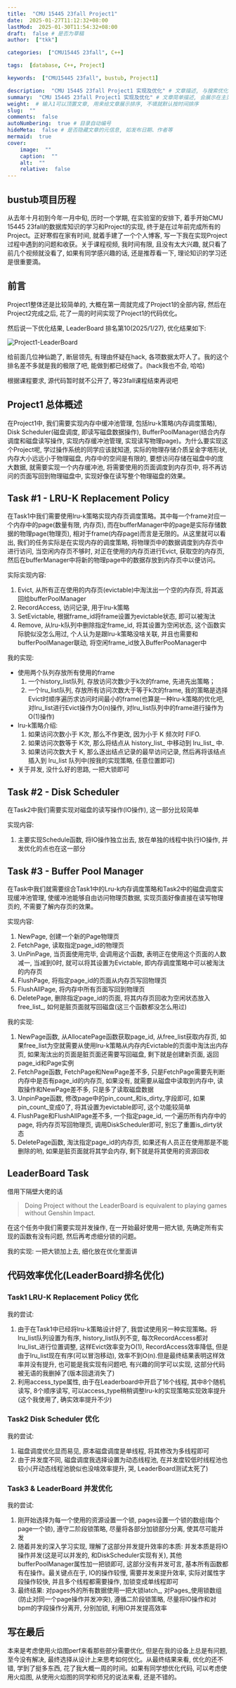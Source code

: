 ```yaml
---
title:  "CMU 15445 23fall Project1"
date:  2025-01-27T11:12:32+08:00
lastMod:  2025-01-30T11:54:32+08:00
draft:  false # 是否为草稿
author:  ["tkk"]

categories:  ["CMU15445 23fall", C++]

tags:  [database, C++, Project]

keywords:  ["CMU15445 23fall", bustub, Project1]

description:  "CMU 15445 23fall Project1 实现及优化" # 文章描述, 与搜索优化相关
summary:  "CMU 15445 23fall Project1 实现及优化" # 文章简单描述, 会展示在主页
weight:  # 输入1可以顶置文章, 用来给文章展示排序, 不填就默认按时间排序
slug:  ""
comments:  false
autoNumbering:  true # 目录自动编号
hideMeta:  false # 是否隐藏文章的元信息, 如发布日期、作者等
mermaid:  true
cover: 
    image:  ""
    caption:  ""
    alt:  ""
    relative:  false
---
```


<!-- more -->

## bustub项目历程

从去年十月初到今年一月中旬, 历时一个学期, 在实验室的安排下, 着手开始CMU 15445 23fall的数据库知识的学习和Project的实现, 终于是在过年前完成所有的Project。正好寒假在家有时间, 就着手建了一个个人博客, 写一下我在实现Project过程中遇到的问题和收获。关于课程视频, 我时间有限, 且没有太大兴趣, 就只看了前几个视频就没看了, 如果有同学感兴趣的话, 还是推荐看一下, 理论知识的学习还是很重要滴。

## 前言

Project1整体还是比较简单的, 大概在第一周就完成了Project1的全部内容, 然后在Project2完成之后, 花了一周的时间实现了Project1的代码优化。

然后说一下优化结果, LeaderBoard 排名第10(2025/1/27), 优化结果如下:

![Project1-LeaderBoard](/images/Project1-LeaderBoard.png)

给前面几位神仙跪了, 断层领先, 有理由怀疑在hack, 各项数据太吓人了。我的这个排名差不多就是我的极限了吧, 能做到都已经做了。(hack我也不会, 哈哈)

根据课程要求, 源代码暂时就不公开了, 等23fall课程结束再说吧

## Project1 总体概述

在Project1中, 我们需要实现内存中缓冲池管理, 包括lru-k策略(内存调度策略), Disk Scheduler(磁盘调度, 即读写磁盘数据操作), BufferPoolManager(结合内存调度和磁盘读写操作, 实现内存缓冲池管理, 实现读写物理page)。为什么要实现这个Project呢, 学过操作系统的同学应该就知道, 实际的物理存储介质呈金字塔形状, 内存大小远远小于物理磁盘, 内存中的空间是有限的, 要想访问存储在磁盘中的庞大数据, 就需要实现一个内存缓冲池, 将需要使用的页面调度到内存页中, 将不再访问的页面写回到物理磁盘中, 实现好像在读写整个物理磁盘的效果。

## Task #1 - LRU-K Replacement Policy

在Task1中我们需要使用lru-k策略实现内存页调度策略。其中每一个frame对应一个内存中的page(数量有限, 内存页), 而在bufferManager中的page是实际存储数据的物理page(物理页), 相对于frame(内存page)而言是无限的。从这里就可以看出, 我们的任务实际是在实现内存的调度策略, 将物理页中的数据调度到内存页中进行访问, 当空闲内存页不够时, 对正在使用的内存页进行Evict, 获取空的内存页, 然后在bufferManager中将新的物理page中的数据存放到内存页中以便访问。

实际实现内容:

1. Evict, 从所有正在使用的内存页(evictable)中淘汰出一个空的内存页, 将其返回给bufferPoolManager
2. RecordAccess, 访问记录, 用于lru-k策略
3. SetEvictable, 根据frame_id将frame设置为evictable状态, 即可以被淘汰
4. Remove, 从lru-k队列中删除指定frame_id, 将其设置为空闲状态, 这个函数实际貌似没怎么用过, 个人认为是跟lru-k策略没啥关联, 并且也需要和bufferPoolManager联动, 将空闲frame_id放入BufferPooManager中

我的实现:

- 使用两个队列存放所有使用的frame
    1. 一个history_list队列, 存放访问次数少于k次的frame, 先进先出策略；
    2. 一个lru_list队列, 存放所有访问次数大于等于k次的frame, 我的策略是选择Evict时顺序遍历求访问时间最小的frame(也算是一种lru-k策略的优化吧, 对lru_list进行Evict操作为O(n)操作, 对lru_list队列中的frame进行操作为O(1)操作)
- lru-k策略介绍:
    1. 如果访问次数小于 K次, 那么不作更改, 因为小于 K 频次时 FIFO.
    2. 如果访问次数等于 K次, 那么将结点从 history_list_ 中移动到 lru_list_ 中.
    3. 如果访问次数大于 K, 那么逐出结点记录的最早访问记录, 然后再将该结点插入到 lru_list 队列中(按我的实现策略, 任意位置即可)
- 关于并发, 没什么好的思路, 一把大锁即可

## Task #2 - Disk Scheduler

在Task2中我们需要实现对磁盘的读写操作(IO操作), 这一部分比较简单

实现内容:

1. 主要实现Schedule函数, 将IO操作独立出去, 放在单独的线程中执行IO操作, 并发优化的点也在这一部分

## Task #3 - Buffer Pool Manager

在Task中我们就需要综合Task1中的Lru-k内存调度策略和Task2中的磁盘调度实现缓冲池管理, 使缓冲池能够自由访问物理页数据, 实现页面好像直接在读写物理页的, 不需要了解内存页的效果。

实现内容:

1. NewPage, 创建一个新的Page物理页
2. FetchPage, 读取指定page_id的物理页
3. UnPinPage, 当页面使用完毕, 会调用这个函数, 表明正在使用这个页面的人数减一, 当减到0时, 就可以将其设置为Evictable, 即内存调度策略中可以被淘汰的内存页
4. FlushPage, 将指定page_id的页面从内存页写回物理页
5. FlushAllPage, 将内存中所有页面写回到物理页
6. DeletePage, 删除指定page_id的页面, 将其内存页回收为空闲状态放入free_list_, 如何是脏页面就写回磁盘(这三个函数都没怎么用过)

我的实现:

1. NewPage函数, 从AllocatePage函数获取page_id, 从free_list获取内存页, 如果free_list为空就需要从使用lru-k策略从内存内Evictable的页面中淘汰出内存页, 如果淘汰出的页面是脏页面还需要写回磁盘, 剩下就是创建新页面, 返回page_id和Page实例
2. FetchPage函数, FetchPage和NewPage差不多, 只是FetchPage需要先判断内存中是否有page_id的内存页, 如果没有, 就需要从磁盘中读取到内存中, 读取操作和NewPage差不多, 只是多了读取磁盘数据
3. UnpinPage函数, 修改page中的pin_count_和is_dirty_字段即可, 如果pin_count_变成0了, 将其设置为evictable即可, 这个功能较简单
4. FlushPage和FlushAllPage差不多, 一个指定page_id, 一个遍历所有内存中的page, 将内存页写回物理页, 调用DiskScheduler即可, 别忘了重置is_dirty状态
5. DeletePage函数, 淘汰指定page_id的内存页, 如果还有人员正在使用那是不能删除的哟, 如果是脏页面就将其学会内存, 剩下就是将其使用的资源回收

## LeaderBoard Task

借用下隔壁大佬的话

> Doing Project without the LeaderBoard is equivalent to playing games without Genshin Impact.

在这个任务中我们需要实现并发操作, 在一开始最好使用一把大锁, 先确定所有实现的函数有没有问题, 然后再考虑细分锁的问题。

我的实现: 一把大锁加上去, 细化放在优化里面讲

## 代码效率优化(LeaderBoard排名优化)

### Task1 LRU-K Replacement Policy 优化

我的尝试:

1. 由于在Task1中已经将lru-k策略设计好了, 我尝试使用另一种实现策略。将lru_list队列设置为有序, history_list队列不变, 每次RecordAccess都对lru_list_进行位置调整, 这样Evict效率变为O(1), RecordAccess效率降低, 但是由于lru_list现在有序(可以冒泡移动), 效率不到O(n).但是最终结果表明这样效率并没有提升, 也可能是我实现有问题吧, 有兴趣的同学可以实现, 这部分代码被无语的我删掉了(版本回退消失了)
2. 利用access_type属性, 由于在Leaderboard中开启了16个线程, 其中8个随机读写, 8个顺序读写, 可以access_type稍稍调整lru-k的实现策略实现效率提升(这个我使用了, 确实效率提升不少)

### Task2 Disk Scheduler 优化

我的尝试:

1. 磁盘调度优化显而易见, 原本磁盘调度是单线程, 将其修改为多线程即可
2. 由于并发度不同, 磁盘调度我选择设置为动态线程池, 在并发度较低时线程池也较小(开动态线程池貌似也没啥效率提升, 哭, LeaderBoard测试太死了)

### Task3 & LeaderBoard 并发优化

我的尝试:

1. 刚开始选择为每一个使用的资源设置一个锁, pages设置一个锁的数组(每个page一个锁), 遵守二阶段锁策略, 尽量将各部分加锁部分分离, 使其尽可能并发
2. 随着并发的深入学习实现, 理解了这部分并发提升效率的本质: 并发本质是将IO操作并发(这是可以并发的, 和DiskScheduler实现有关), 其他bufferPoolManager属性加一把锁即可, 这部分没有并发可言, 基本所有函数都有在操作。最关键点在于, IO的操作较慢, 需要并发来提升效率, 实际对属性字段操作较快, 并且多个线程都需要操作, 加锁变成单线程即可
3. 最终结果: 对pages外的所有数据使用一把大锁latch_, 对Pages_使用锁数组(防止对同一个page操作并发冲突), 遵循二阶段锁策略, 尽量将IO操作和对bpm的字段操作分离开, 分别加锁, 利用IO并发提高效率

## 写在最后

本来是考虑使用火焰图perf来看那些部分需要优化, 但是在我的设备上总是有问题, 至今没有解决, 最终选择从设计上来思考如何优化。从最终结果来看, 优化的还不错, 学到了挺多东西, 花了我大概一周的时间。如果有同学想优化代码, 可以考虑使用火焰图, 从使用火焰图的同学和师兄的说法来看, 还是不错的。
